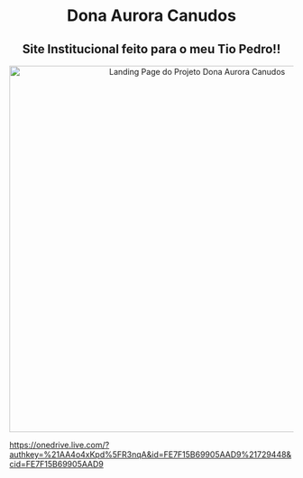 <h1 align="center">Dona Aurora Canudos</h1>

<h2 align="center">Site Institucional feito para o meu Tio Pedro!!</h2>

<div align="center">
  <img 
    alt="Landing Page do Projeto Dona Aurora Canudos"
    title="#Landing Page do Projeto Dona Aurora Canudos"
    src="https://user-images.githubusercontent.com/91342038/171859285-43ea5469-d250-426b-8c5e-c85b13c7aad1.png" width="650px"
  >
</div>




https://onedrive.live.com/?authkey=%21AA4o4xKpd%5FR3nqA&id=FE7F15B69905AAD9%21729448&cid=FE7F15B69905AAD9

